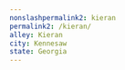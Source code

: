 ```yaml
---
﻿nonslashpermalink2: kieran
permalink2: /kieran/
alley: Kieran
city: Kennesaw
state: Georgia
---
```

